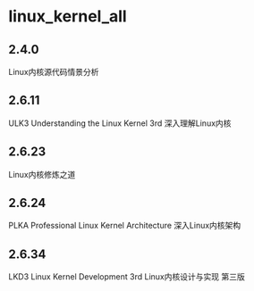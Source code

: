 # linux_kernel_all

## 2.4.0
Linux内核源代码情景分析

## 2.6.11
ULK3
Understanding the Linux Kernel 3rd
深入理解Linux内核

## 2.6.23
Linux内核修炼之道

## 2.6.24
PLKA
Professional Linux Kernel Architecture
深入Linux内核架构

## 2.6.34
LKD3
Linux Kernel Development 3rd
Linux内核设计与实现 第三版




